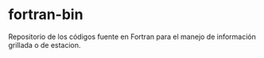 # fortran-bin
Repositorio de los códigos fuente en Fortran para el manejo de información grillada o de estacion.
